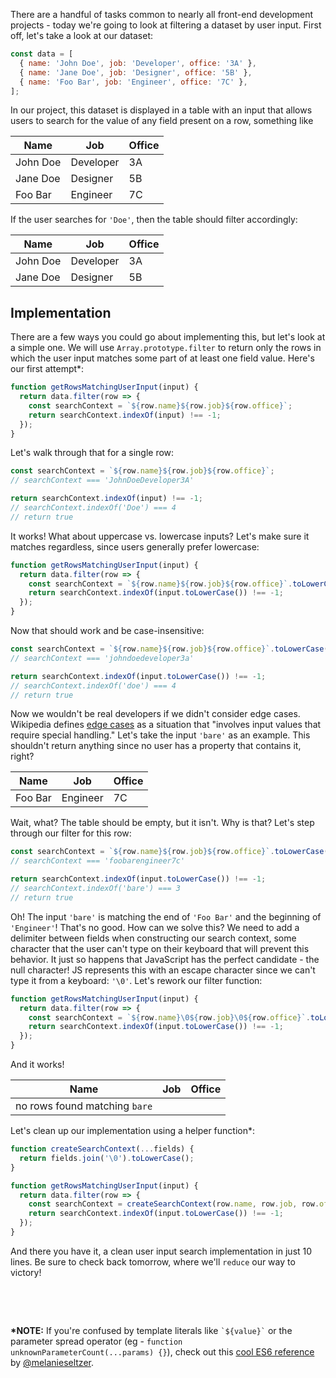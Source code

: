 There are a handful of tasks common to nearly all front-end development projects - today we're going
to look at filtering a dataset by user input. First off, let's take a look at our dataset:

```js
const data = [
  { name: 'John Doe', job: 'Developer', office: '3A' },
  { name: 'Jane Doe', job: 'Designer', office: '5B' },
  { name: 'Foo Bar', job: 'Engineer', office: '7C' },
];
```

In our project, this dataset is displayed in a table with an input that allows users to
search for the value of any field present on a row, something like

| Name     | Job       | Office |
| -------- | --------- | ------ |
| John Doe | Developer | 3A     |
| Jane Doe | Designer  | 5B     |
| Foo Bar  | Engineer  | 7C     |

If the user searches for `'Doe'`, then the table should filter accordingly:

| Name     | Job       | Office |
| -------- | --------- | ------ |
| John Doe | Developer | 3A     |
| Jane Doe | Designer  | 5B     |

## Implementation

There are a few ways you could go about implementing this, but let's look at a simple one. We will
use `Array.prototype.filter` to return only the rows in which the user input matches some part of at
least one field value. Here's our first attempt\*:

```js
function getRowsMatchingUserInput(input) {
  return data.filter(row => {
    const searchContext = `${row.name}${row.job}${row.office}`;
    return searchContext.indexOf(input) !== -1;
  });
}
```

Let's walk through that for a single row:

```js
const searchContext = `${row.name}${row.job}${row.office}`;
// searchContext === 'JohnDoeDeveloper3A'

return searchContext.indexOf(input) !== -1;
// searchContext.indexOf('Doe') === 4
// return true
```

It works! What about uppercase vs. lowercase inputs? Let's make sure it matches regardless, since
users generally prefer lowercase:

```js
function getRowsMatchingUserInput(input) {
  return data.filter(row => {
    const searchContext = `${row.name}${row.job}${row.office}`.toLowerCase();
    return searchContext.indexOf(input.toLowerCase()) !== -1;
  });
}
```

Now that should work and be case-insensitive:

```js
const searchContext = `${row.name}${row.job}${row.office}`.toLowerCase();
// searchContext === 'johndoedeveloper3a'

return searchContext.indexOf(input.toLowerCase()) !== -1;
// searchContext.indexOf('doe') === 4
// return true
```

Now we wouldn't be real developers if we didn't consider edge cases. Wikipedia defines
[edge cases](https://en.wikipedia.org/wiki/Edge_case) as a situation that "involves input
values that require special handling." Let's take the input `'bare'` as an example. This shouldn't
return anything since no user has a property that contains it, right?

| Name    | Job      | Office |
| ------- | -------- | ------ |
| Foo Bar | Engineer | 7C     |

Wait, what? The table should be empty, but it isn't. Why is that? Let's step through our filter for
this row:

```js
const searchContext = `${row.name}${row.job}${row.office}`.toLowerCase();
// searchContext === 'foobarengineer7c'

return searchContext.indexOf(input.toLowerCase()) !== -1;
// searchContext.indexOf('bare') === 3
// return true
```

Oh! The input `'bare'` is matching the end of `'Foo Bar'` and the beginning of `'Engineer'`! That's no
good. How can we solve this? We need to add a delimiter between fields when constructing our search
context, some character that the user can't type on their keyboard that will prevent this behavior.
It just so happens that JavaScript has the perfect candidate - the null character! JS represents this
with an escape character since we can't type it from a keyboard: `'\0'`. Let's rework our
filter function:

```js
function getRowsMatchingUserInput(input) {
  return data.filter(row => {
    const searchContext = `${row.name}\0${row.job}\0${row.office}`.toLowerCase();
    return searchContext.indexOf(input.toLowerCase()) !== -1;
  });
}
```

And it works!

| Name                          | Job | Office |
| ----------------------------- | --- | ------ |
| no rows found matching `bare` |

Let's clean up our implementation using a helper function\*:

```js
function createSearchContext(...fields) {
  return fields.join('\0').toLowerCase();
}

function getRowsMatchingUserInput(input) {
  return data.filter(row => {
    const searchContext = createSearchContext(row.name, row.job, row.office);
    return searchContext.indexOf(input.toLowerCase()) !== -1;
  });
}
```

And there you have it, a clean user input search implementation in just 10 lines. Be sure to check
back tomorrow, where we'll `reduce` our way to victory!

&nbsp;

&nbsp;

**\*NOTE:** If you're confused by template literals like <code>&#96;\${value}&#96;</code> or the parameter spread operator (eg - `function unknownParameterCount(...params) {}`), check out this
[cool ES6 reference](https://melanieseltzer.github.io/es6-all-the-things/) by
[@melanieseltzer](https://github.com/melanieseltzer).
